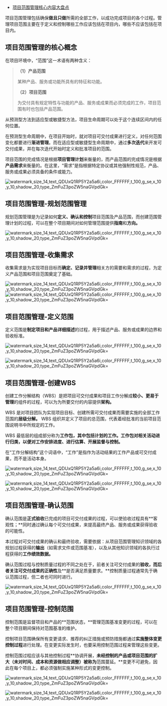 - [项目范围管理核心内容大盘点](https://blog.51cto.com/u_15203673/3211072)



项目范围管理包括确保**做且只做**所需的全部工作，以成功完成项目的各个过程。管理项目范围主要在于定义和控制哪些工作应该包括在项目内，哪些不应该包括在项目内。

 

## **项目范围管理的核心概念**

 

在项目环境中，“范围”这一术语有两种含义：

 

> **（1）产品范围**
>
> 某种产品、服务或功能所具有的特征和功能。
>
>  
>
> **（2）项目范围**
>
> 为交付具有规定特性与功能的产品、服务或成果而必须完成的工作，项目范围有时也包括产品范围。

 

从预测型方法到适应型或敏捷型方法，项目生命周期可以处于这个连续区间内的任何位置。

 

在预测型生命周期中，在项目开始时，就对项目可交付成果进行定义，对任何范围变化都要进行**渐进管理**。而在适应型或敏捷型生命周期中，通过**多次迭代**来开发可交付成果，并在每次迭代开始时定义和批准项目的范围。

 

项目范围的完成情况是根据**项目管理计划**来衡量的，而产品范围的完成情况是根据**产品需求**来衡量的。在这里，“需求”是指根据特定协议或其他强制性规范，产品、服务或成果必须具备的条件或能力。

 

![watermark,size_14,text_QDUxQ1RP5Y2a5a6i,color_FFFFFF,t_100,g_se,x_10,y_10,shadow_20,type_ZmFuZ3poZW5naGVpdGk=](https://s4.51cto.com/images/blog/202107/28/1e76b71f00b04649dc21649849839a9c.png?x-oss-process=image/watermark,size_14,text_QDUxQ1RP5Y2a5a6i,color_FFFFFF,t_100,g_se,x_10,y_10,shadow_20,type_ZmFuZ3poZW5naGVpdGk=)

 

## **项目范围管理-规划范围管理**

 

规划范围管理是为记录如何**定义、确认和控制**项目范围及产品范围，而创建范围管理计划的过程，可以在整个项目期间对如何管理范围提供**指南**和**方向。**

 

![watermark,size_14,text_QDUxQ1RP5Y2a5a6i,color_FFFFFF,t_100,g_se,x_10,y_10,shadow_20,type_ZmFuZ3poZW5naGVpdGk=](https://s4.51cto.com/images/blog/202107/28/2afde5448cb768794f16b60ccfe7ac48.png?x-oss-process=image/watermark,size_14,text_QDUxQ1RP5Y2a5a6i,color_FFFFFF,t_100,g_se,x_10,y_10,shadow_20,type_ZmFuZ3poZW5naGVpdGk=)

 

## **项目范围管理-收集需求**

 

收集需求是为实现项目目标而**确定、记录并管理**相关方的需要和需求的过程，为定义产品范围和项目范围奠定了基础。

 

![watermark,size_14,text_QDUxQ1RP5Y2a5a6i,color_FFFFFF,t_100,g_se,x_10,y_10,shadow_20,type_ZmFuZ3poZW5naGVpdGk=](https://s4.51cto.com/images/blog/202107/28/c912c6074f33eeb029e1db3db5b27f10.png?x-oss-process=image/watermark,size_14,text_QDUxQ1RP5Y2a5a6i,color_FFFFFF,t_100,g_se,x_10,y_10,shadow_20,type_ZmFuZ3poZW5naGVpdGk=)![watermark,size_14,text_QDUxQ1RP5Y2a5a6i,color_FFFFFF,t_100,g_se,x_10,y_10,shadow_20,type_ZmFuZ3poZW5naGVpdGk=](https://s4.51cto.com/images/blog/202107/28/40dba2e0300a7989d9ef4aef2c797977.png?x-oss-process=image/watermark,size_14,text_QDUxQ1RP5Y2a5a6i,color_FFFFFF,t_100,g_se,x_10,y_10,shadow_20,type_ZmFuZ3poZW5naGVpdGk=)

 

## **项目范围管理-定义范围**

 

定义范围是**制定项目和产品详细描述**的过程，用于描述产品、服务或成果的边界和验收标准。

 

![watermark,size_14,text_QDUxQ1RP5Y2a5a6i,color_FFFFFF,t_100,g_se,x_10,y_10,shadow_20,type_ZmFuZ3poZW5naGVpdGk=](https://s4.51cto.com/images/blog/202107/28/2ca63ca47fc8ce2f63c1a350dd41a4e1.png?x-oss-process=image/watermark,size_14,text_QDUxQ1RP5Y2a5a6i,color_FFFFFF,t_100,g_se,x_10,y_10,shadow_20,type_ZmFuZ3poZW5naGVpdGk=)

 

![watermark,size_14,text_QDUxQ1RP5Y2a5a6i,color_FFFFFF,t_100,g_se,x_10,y_10,shadow_20,type_ZmFuZ3poZW5naGVpdGk=](https://s4.51cto.com/images/blog/202107/28/d0195c1b70b04cb940a2a85a2f7a0231.png?x-oss-process=image/watermark,size_14,text_QDUxQ1RP5Y2a5a6i,color_FFFFFF,t_100,g_se,x_10,y_10,shadow_20,type_ZmFuZ3poZW5naGVpdGk=)

 

## **项目范围管理-创建WBS**

 

创建工作分解结构（WBS）是把项目可交付成果和项目工作分解成**较小、更易于管理**的组件的过程，可以为为所要交付的内容提供**架构。**

 

WBS 是对项目团队为实现项目目标、创建所需可交付成果而需要实施的全部工作范围的**层级分解。** WBS 组织并定义了项目的总范围，代表着经批准的当前项目范围说明书中所规定的工作。

 

WBS 最低层的组成部分称为**工作包，**其中包括计划的工作。工作包对相关活动进行归类，以便对工作**安排进度、进行估算、开展监督与控制。**

 

在“工作分解结构”这个词语中，“工作”是指作为活动结果的工作产品或可交付成果，而不是活动本身。

 

 

![watermark,size_14,text_QDUxQ1RP5Y2a5a6i,color_FFFFFF,t_100,g_se,x_10,y_10,shadow_20,type_ZmFuZ3poZW5naGVpdGk=](https://s4.51cto.com/images/blog/202107/28/78d96ae0f260b19c6d417de9d585bae3.png?x-oss-process=image/watermark,size_14,text_QDUxQ1RP5Y2a5a6i,color_FFFFFF,t_100,g_se,x_10,y_10,shadow_20,type_ZmFuZ3poZW5naGVpdGk=)

 

![watermark,size_14,text_QDUxQ1RP5Y2a5a6i,color_FFFFFF,t_100,g_se,x_10,y_10,shadow_20,type_ZmFuZ3poZW5naGVpdGk=](https://s4.51cto.com/images/blog/202107/28/35c8766728b0b7bff6b14322d0282341.png?x-oss-process=image/watermark,size_14,text_QDUxQ1RP5Y2a5a6i,color_FFFFFF,t_100,g_se,x_10,y_10,shadow_20,type_ZmFuZ3poZW5naGVpdGk=)

 

##  **项目范围管理-确认范围**

 

确认范围是**正式验收**已完成的项目可交付成果的过程，可以使验收过程具有**客观性；**同时通过确认每个可交付成果，来提高最终产品、服务或成果获得验收的可能性。

 

本过程对可交付成果的确认和最终验收，需要依据：从项目范围管理知识领域的各规划过程获得的**输出**（如需求文件或范围基准），以及从其他知识领域的各执行过程获得的**工作绩效数据。** 

 

确认范围过程与控制质量过程的不同之处在于，前者关注可交付成果的**验收，**而后者关注可交付成果的**正确性**及**是否满足质量要求。**控制质量过程通常先于确认范围过程，但二者也可同时进行。

 

![watermark,size_14,text_QDUxQ1RP5Y2a5a6i,color_FFFFFF,t_100,g_se,x_10,y_10,shadow_20,type_ZmFuZ3poZW5naGVpdGk=](https://s4.51cto.com/images/blog/202107/28/e2b4725eef5528990686a60d08a9da29.png?x-oss-process=image/watermark,size_14,text_QDUxQ1RP5Y2a5a6i,color_FFFFFF,t_100,g_se,x_10,y_10,shadow_20,type_ZmFuZ3poZW5naGVpdGk=)

 

## **项目范围管理-控制范围**

 

控制范围是监督项目和产品的**范围状态，**管理范围基准变更的过程，可以在整个项目期间保持对范围基准的维护。

 

控制项目范围确保所有变更请求、推荐的纠正措施或预防措施都通过**实施整体变更控制过程**进行处理。在变更实际发生时，也要采用控制范围过程来管理这些变更。

 

控制范围过程应该与其他控制过程**协调开展，**未经控制的产品或项目范围的扩大（未对时间、成本和资源做相应调整）被称为**范围蔓延。**变更不可避免，因此在每个项目上，都必须强制实施某种形式的变更控制。

 

![watermark,size_14,text_QDUxQ1RP5Y2a5a6i,color_FFFFFF,t_100,g_se,x_10,y_10,shadow_20,type_ZmFuZ3poZW5naGVpdGk=](https://s4.51cto.com/images/blog/202107/28/140256c81785082d296af2bd136ce72d.png?x-oss-process=image/watermark,size_14,text_QDUxQ1RP5Y2a5a6i,color_FFFFFF,t_100,g_se,x_10,y_10,shadow_20,type_ZmFuZ3poZW5naGVpdGk=)

 

![watermark,size_14,text_QDUxQ1RP5Y2a5a6i,color_FFFFFF,t_100,g_se,x_10,y_10,shadow_20,type_ZmFuZ3poZW5naGVpdGk=](https://s4.51cto.com/images/blog/202107/28/1ad0b4306e6e8ee94b77c58b9ed3a88e.png?x-oss-process=image/watermark,size_14,text_QDUxQ1RP5Y2a5a6i,color_FFFFFF,t_100,g_se,x_10,y_10,shadow_20,type_ZmFuZ3poZW5naGVpdGk=)

​        